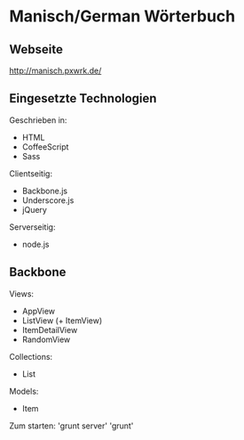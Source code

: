# Manisch/German Wörterbuch

## Webseite

http://manisch.pxwrk.de/

## Eingesetzte Technologien

Geschrieben in:
- HTML
- CoffeeScript
- Sass

Clientseitig:
- Backbone.js
- Underscore.js
- jQuery

Serverseitig:
- node.js

## Backbone

Views:
- AppView
- ListView (+ ItemView)
- ItemDetailView
- RandomView

Collections:
- List

Models:
- Item

Zum starten: 
'grunt server'
'grunt'